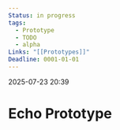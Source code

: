 ```yaml
---
Status: in progress
tags:
  - Prototype
  - TODO
  - alpha
Links: "[[Prototypes]]"
Deadline: 0001-01-01
---
```

2025-07-23 20:39
# Echo Prototype

